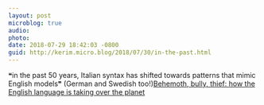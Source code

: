 ```yaml
---
layout: post
microblog: true
audio: 
photo: 
date: 2018-07-29 18:42:03 -0800
guid: http://kerim.micro.blog/2018/07/30/in-the-past.html
---
```

❝in the past 50 years, Italian syntax has shifted towards patterns that mimic English models❞ (German and Swedish too!)[Behemoth, bully, thief: how the English language is taking over the planet](https://www.theguardian.com/news/2018/jul/27/english-language-global-dominance)
